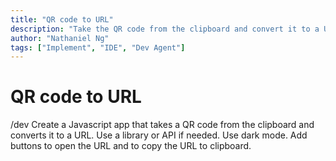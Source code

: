 ```yaml
---
title: "QR code to URL"
description: "Take the QR code from the clipboard and convert it to a URL."
author: "Nathaniel Ng"
tags: ["Implement", "IDE", "Dev Agent"]
---
```


# QR code to URL

/dev Create a Javascript app that takes a QR code from the clipboard and converts it to a URL. Use a library or API if needed. Use dark mode. Add buttons to open the URL and to copy the URL to clipboard.
